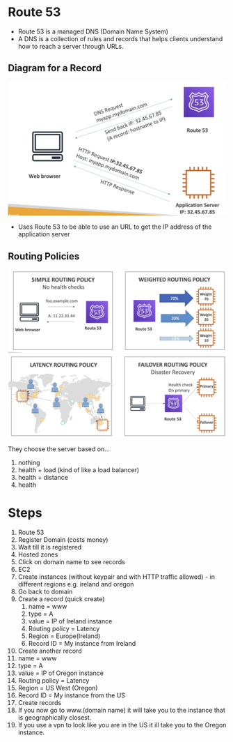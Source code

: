 # Route 53

- Route 53 is a managed DNS (Domain Name System)
- A DNS is a collection of rules and records that helps clients understand how to reach a server through URLs.

## Diagram for a Record

![](../Images/rec.png)

- Uses Route 53 to be able to use an URL to get the IP address of the application server

## Routing Policies

![](../Images/ro.png)
![](../Images/po.png)

They choose the server based on...
1. nothing
2. health + load (kind of like a load balancer)
3. health + distance
4. health

# Steps

1. Route 53
2. Register Domain (costs money)
3. Wait till it is registered
4. Hosted zones
5. Click on domain name to see records
6. EC2
7. Create instances (without keypair and with HTTP traffic allowed) - in different regions e.g. ireland and oregon
8. Go back to domain
9. Create a record (quick create)
   1. name = www
   2. type = A
   3. value = IP of Ireland instance
   4. Routing policy = Latency
   5. Region = Europe(Ireland)
   6. Record ID = My instance from Ireland
10. Create another record
   1. name = www
   2. type = A
   3. value = IP of Oregon instance
   4. Routing policy = Latency
   5. Region = US West (Oregon)
   6. Record ID = My instance from the US
11. Create records
12. If you now go to www.(domain name) it will take you to the instance that is geographically closest.
13. If you use a vpn to look like you are in the US it ill take you to the Oregon instance.